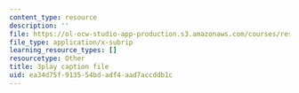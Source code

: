 ```yaml
---
content_type: resource
description: ''
file: https://ol-ocw-studio-app-production.s3.amazonaws.com/courses/res-9-003-brains-minds-and-machines-summer-course-summer-2015/ea34d75f913554bdadf4aad7accddb1c_3xBTFOxtfNU.vtt
file_type: application/x-subrip
learning_resource_types: []
resourcetype: Other
title: 3play caption file
uid: ea34d75f-9135-54bd-adf4-aad7accddb1c
---
```

